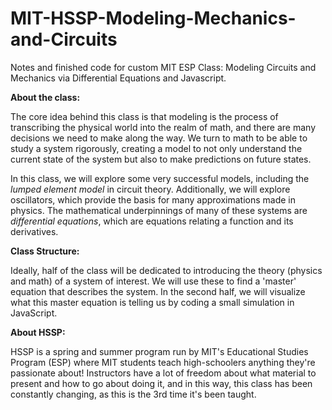 # MIT-HSSP-Modeling-Mechanics-and-Circuits
Notes and finished code for custom MIT ESP Class: Modeling Circuits and Mechanics via Differential Equations and Javascript.

**About the class:**

The core idea behind this class is that modeling is the process of transcribing the physical world into the realm of math, and there are many decisions we need to make along the way. We turn to math to be able to study a system rigorously, creating a model to not only understand the current state of the system but also to make predictions on future states.

In this class, we will explore some very successful models, including the _lumped element model_ in circuit theory. Additionally, we will explore oscillators, which provide the basis for many approximations made in physics. The mathematical underpinnings of many of these systems are _differential equations_, which are equations relating a function and its derivatives.

**Class Structure:**

Ideally, half of the class will be dedicated to introducing the theory (physics and math) of a system of interest. We will use these to find a 'master' equation that describes the system. In the second half, we will visualize what this master equation is telling us by coding a small simulation in JavaScript.

**About HSSP:**

HSSP is a spring and summer program run by MIT's Educational Studies Program (ESP) where MIT students teach high-schoolers anything they're passionate about!
Instructors have a lot of freedom about what material to present and how to go about doing it, and in this way, this class has been constantly changing, as this is the 3rd time it's been taught.

